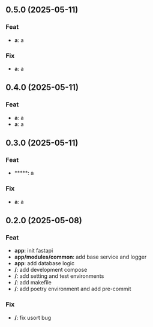 ## 0.5.0 (2025-05-11)

### Feat

- **a**: a

### Fix

- **a**: a

## 0.4.0 (2025-05-11)

### Feat

- **a**: a
- **a**: a

## 0.3.0 (2025-05-11)

### Feat

- *****: a

### Fix

- **a**: a

## 0.2.0 (2025-05-08)

### Feat

- **app**: init fastapi
- **app/modules/common**: add base service and logger
- **app**: add database logic
- **/**: add development compose
- **/**: add setting and test environments
- **/**: add makefile
- **/**: add poetry environment and add pre-commit

### Fix

- **/**: fix usort bug
